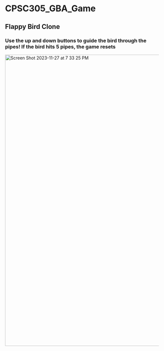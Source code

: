 # CPSC305_GBA_Game

## Flappy Bird Clone

### Use the up and down buttons to guide the bird through the pipes! If the bird hits 5 pipes, the game resets

<img width="952" alt="Screen Shot 2023-11-27 at 7 33 25 PM" src="https://github.com/itmacleod1995/CPSC305_GBA_Game/assets/54502182/81e10927-a2c3-4d26-8760-bb9dd26e0ecf">
